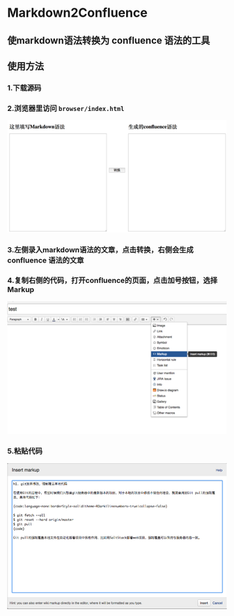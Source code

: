# Markdown2Confluence

## 使markdown语法转换为 confluence 语法的工具

## 使用方法

### 1.下载源码

### 2.浏览器里访问 `browser/index.html`
![](pic/1.png)

### 3.左侧录入markdown语法的文章，点击转换，右侧会生成confluence 语法的文章

### 4.复制右侧的代码，打开confluence的页面，点击加号按钮，选择Markup
![](pic/2.png)

### 5.粘贴代码
![](pic/3.png)